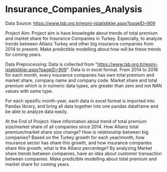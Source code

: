 # Insurance_Companies_Analysis

Data Source: 
https://www.tsb.org.tr/resmi-istatistikler.aspx?pageID=909

Project Aim: 
Project aim is have knowlegde about trends of total premium and market share for Insurance Companies in Turkey. Especially, to analyze trends between Allianz Turkey and other big insurance companies from 2014 to present. Make predictible modelling about how will be these trends for coming years.

Data Preprocessing:
Data is collected from "https://www.tsb.org.tr/resmi-istatistikler.aspx?pageID=909". Data is in excel format. 
From 2014 to 2018 for each month, every insurance companies has own total premium and market share, company name and company code.
Market share and total premium which is in numeric data types, are greater than zero and not NAN values with same type.

For each spesific month-year, each data in excel format is imported into Pandas library, and bring all data together into one pandas dataframe and be able to analyze data easily.

At the End of Project:
Have information about trend of total premium size/market share of all companies since 2014.
How Allianz total premium/market share size change?
How is relationship between big companies?
Based on the Turkey growth for each year/month, how insurance sector has share this growth, and how insurance companies share this growth, what is the Allianz percentege?
By analyzing Market share trends between companies, have an idea about customer transaction between companies. 
Make predictble modelling about total premium and market share for coming years.
